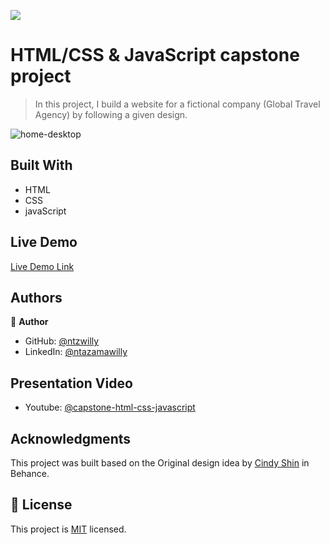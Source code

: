 ![](https://img.shields.io/badge/Microverse-blueviolet)

# HTML/CSS & JavaScript capstone project

> In this project, I build a website for a fictional company (Global Travel Agency) by following a given design.

![home-desktop](https://user-images.githubusercontent.com/9049260/124018437-24ebb800-d9e8-11eb-8dbd-b21724d97c61.png)

## Built With

- HTML
- CSS
- javaScript

## Live Demo

[Live Demo Link](https://ntzwilly.github.io/capstone-html-css-javascript/)

## Authors

👤 **Author**

- GitHub: [@ntzwilly](https://github.com/ntzwilly)
- LinkedIn: [@ntazamawilly](https://linkedin.com/in/ntazama-willy-b676b7aa)

## Presentation Video

- Youtube: [@capstone-html-css-javascript](https://youtu.be/Wp37aaLgkA0)

## Acknowledgments

This project was built based on the Original design idea by [Cindy Shin](https://www.behance.net/adagio07) in Behance.

## 📝 License

This project is [MIT](./MIT.md) licensed.